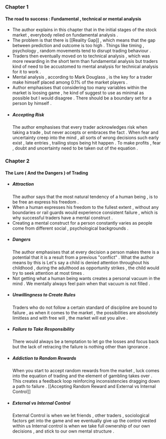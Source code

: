 
### Chapter 1
#### The road to success : Fundamental , technical or mental analysis 

- The author explains in this chapter that in the initial stages of the stock market , everybody relied on fundamental analysis . 
- The problem is that there is [[Reality Gap]] , which means that the gap between prediction and outcome is too high .  Things like timing , psychology , random movements tend to disrupt trading behaviour . 
- Traders then eventually moved on to technical analysis , which was more rewarding in the short term than fundamental analysis but traders kind of need to be accustomed to mental analysis for technical analysis for it to work . 
- Mental analysis , according to Mark Douglass , is the key for a trader make himself placed among 0.1% of the market players . 
- Author emphasises that considering too many variables within the market is loosing game , he kind of suggest to use as minimal as possible but I would disagree . There should be a boundary set for a person by himself . 
- ##### Accepting Risk
  The author emphasises that every trader acknowledges risk when taking a trade , but never accepts or embraces the fact . When fear and uncertainty creep into the mind , all sorts of wrong decisions such early exist , late entries , trailing stops being hit happen .  To make profits , fear , doubt and uncertainty need to be taken out of the equation . 


### Chapter 2 
#### The Lure ( And the Dangers ) of Trading

- ##### Attraction 
  The author says that the most natural tendency of a human being , is to be free an express his freedom .
- When a human expresses his freedom to the fullest extent , without any boundaries or rail guards would experience consistent failure , which is why successful traders have a mental construct .
- Creating a mental construct for a person constantly varies as people come from different social , psychological backgrounds .
- ##### Dangers
  The author emphasises that at every decision a person makes there is a potential that it is a result from a previous "conflict" . What the author means by this is Let's say a child is denied attention throughout his childhood , during the adulthood as opportunity strikes , the child would try to seek attention at most times . 
- Not getting what a human being wants creates a personal vacuum in the mind . We mentally always feel pain when that vacuum is not filled . 
- ##### Unwillingness to Create Rules
  Traders who do not follow a certain standard of discipline are bound to failure , as when it comes to the market , the possibilities are absolutely limitless and with free will , the market will eat you alive . 
- ##### Failure to Take Responsibility
  There would always be a temptation to let go the losses and focus back but the lack of retracing the failure is nothing other than ignorance . 
- ##### Addiction to Random Rewards 
  When you start to accept random rewards from the market , luck comes into the equation of trading and the element of gambling takes over .
  This creates a feedback loop reinforcing inconsistencies dragging down a path to failure . [[Accepting Random Reward and External vs Internal Control]] 
- ##### External vs Internal Control 
  External Control is when we let friends , other traders , sociological factors get into the game and we eventually give up the control vested within us 
  Internal control is when we take full ownership of our own decisions , and stick to our own mental structure . 
  
  
  